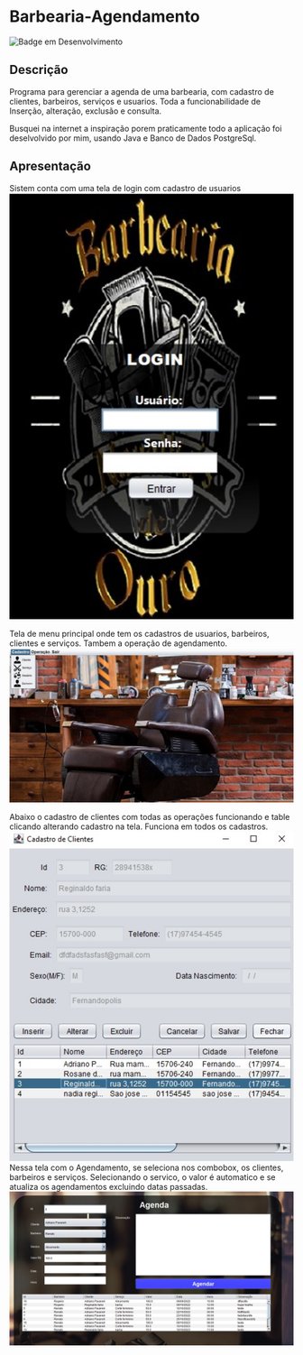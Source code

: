 # Barbearia-Agendamento




![Badge em Desenvolvimento](http://img.shields.io/static/v1?label=STATUS&message=%20Concluido&color=GREEN&style=for-the-badge)




## Descrição
Programa para gerenciar a agenda de uma barbearia, com cadastro de clientes, barbeiros, serviços e usuarios.
Toda a funcionabilidade de Inserção, alteração, exclusão e consulta.

Busquei na internet a inspiração porem praticamente todo a aplicação foi deselvolvido por mim, usando Java e Banco de Dados PostgreSql.



## Apresentação

Sistem conta com uma tela de login com cadastro de usuarios
<img src="https://github.com/adrianopavaneli/Barbearia-Agendamento/blob/main/src/view/imagens/telaloginprint.jpg" alt="drawing" width="700"/>

Tela de menu principal onde tem os cadastros de usuarios, barbeiros, clientes e serviços. Tambem a operação de agendamento.
<img src="https://github.com/adrianopavaneli/Barbearia-Agendamento/blob/main/src/view/imagens/telainicialprint.jpg" alt="drawing" width="700"/>

Abaixo o cadastro de clientes com todas as operações funcionando e table clicando alterando cadastro na tela. Funciona em todos os cadastros.
<img src="https://github.com/adrianopavaneli/Barbearia-Agendamento/blob/main/src/view/imagens/cadclienteprint.jpg" alt="drawing" width="700"/>
Nessa tela com o Agendamento, se seleciona nos combobox, os clientes, barbeiros e serviços. Selecionando o servico, o valor é automatico e se atualiza 
os agendamentos excluindo datas passadas.
<img src="https://github.com/adrianopavaneli/Barbearia-Agendamento/blob/main/src/view/imagens/agendamentoprint.jpg" alt="drawing" width="700"/>

